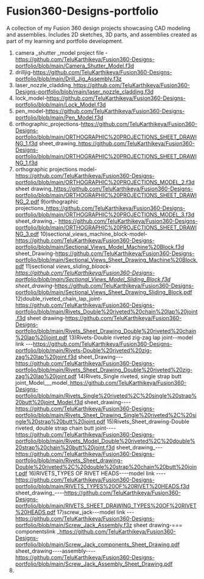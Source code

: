 # Fusion360-Designs-portfolio
A collection of my Fusion 360 design projects showcasing CAD modeling and  assemblies. Includes 2D sketches, 3D parts, and assemblies created as part of my learning and portfolio development.

1) camera _shutter _model project file -https://github.com/TeluKarthikeya/Fusion360-Designs-portfolio/blob/main/Camera_Shutter_Model.f3d
2) drilljig-https://github.com/TeluKarthikeya/Fusion360-Designs-portfolio/blob/main/Drill_Jig_Assembly.f3z
3) laser_nozzle_cladding_https://github.com/TeluKarthikeya/Fusion360-Designs-portfolio/blob/main/laser_nozzle_cladding.f3d
4) lock_model-https://github.com/TeluKarthikeya/Fusion360-Designs-portfolio/blob/main/Lock_Model.f3d
5) pen_model-https://github.com/TeluKarthikeya/Fusion360-Designs-portfolio/blob/main/Pen_Model.f3d
6) orthographic_projections-https://github.com/TeluKarthikeya/Fusion360-Designs-portfolio/blob/main/ORTHOGRAPHIC%20PROJECTIONS_SHEET_DRAWING_1.f3d
   sheet_drawing_https://github.com/TeluKarthikeya/Fusion360-Designs-portfolio/blob/main/ORTHOGRAPHIC%20PROJECTIONS_SHEET_DRAWING_1.f3d
8) orthographic projections model-https://github.com/TeluKarthikeya/Fusion360-Designs-portfolio/blob/main/ORTHOGRAPHIC%20PROJECTIONS_MODEL_2.f3d
   sheet drawing_https://github.com/TeluKarthikeya/Fusion360-Designs-portfolio/blob/main/ORTHOGRAPHIC%20PROJECTIONS_SHEET_DRAWING_2.pdf
9)orthographic projections_https://github.com/TeluKarthikeya/Fusion360-Designs-portfolio/blob/main/ORTHOGRAPHIC%20PROJECTIONS_MODEL_3.f3d
sheet_drawing_-  https://github.com/TeluKarthikeya/Fusion360-Designs-portfolio/blob/main/ORTHOGRAPHIC%20PROJECTIONS_SHEET_DRAWING_3.pdf
10)sectional_views_machine_block-model-https://github.com/TeluKarthikeya/Fusion360-Designs-portfolio/blob/main/Sectional_Views_Model_Machine%20Block.f3d
   sheet_Drawing-https://github.com/TeluKarthikeya/Fusion360-Designs-portfolio/blob/main/Sectional_Views_Sheet_Drawing_Machine%20Block.pdf
11)sectional _views_sliding_bloack-https://github.com/TeluKarthikeya/Fusion360-Designs-portfolio/blob/main/Sectional_Views_Model_Sliding_Block.f3d
   sheet_drawing_-https://github.com/TeluKarthikeya/Fusion360-Designs-portfolio/blob/main/Sectional_Views_Sheet_Drawing_Sliding_Block.pdf
12)double_riveted_chain_lap_joint-https://github.com/TeluKarthikeya/Fusion360-Designs-portfolio/blob/main/Rivets_Double%20riveted%20chain%20lap%20joint.f3d
   sheet drawing-https://github.com/TeluKarthikeya/Fusion360-Designs-portfolio/blob/main/Rivets_Sheet_Drawing_Double%20riveted%20chain%20lap%20joint.pdf
13)Rivets-Double riveted zig-zag lap joint--model link ---https://github.com/TeluKarthikeya/Fusion360-Designs-portfolio/blob/main/Rivets-Double%20riveted%20zig-zag%20lap%20joint.f3d
   sheet_Drawing---https://github.com/TeluKarthikeya/Fusion360-Designs-portfolio/blob/main/Rivets_Sheet_Drawing_Double%20riveted%20zig-zag%20lap%20joint.pdf
14)Rivets_Single riveted, single strap butt joint_Model___model_https://github.com/TeluKarthikeya/Fusion360-Designs-portfolio/blob/main/Rivets_Single%20riveted%2C%20single%20strap%20butt%20joint_Model.f3d
   sheet_drawing----https://github.com/TeluKarthikeya/Fusion360-Designs-portfolio/blob/main/Rivets_Sheet_Drawing_Single%20riveted%2C%20single%20strap%20butt%20joint.pdf
15)Rivets_Sheet_drawing-Double riveted, double strap chain butt joint----https://github.com/TeluKarthikeya/Fusion360-Designs-portfolio/blob/main/Rivets_Model_Double%20riveted%2C%20double%20strap%20chain%20butt%20joint.f3d
   sheet_drawing_---https://github.com/TeluKarthikeya/Fusion360-Designs-portfolio/blob/main/Rivets_Sheet_drawing-Double%20riveted%2C%20double%20strap%20chain%20butt%20joint.pdf
16)RIVETS_TYPES OF RIVET HEADS----model link ----https://github.com/TeluKarthikeya/Fusion360-Designs-portfolio/blob/main/RIVETS_TYPES%20OF%20RIVET%20HEADS.f3d
   sheet_drawing_----https://github.com/TeluKarthikeya/Fusion360-Designs-portfolio/blob/main/RIVETS_SHEET_DRAWING_TYPES%20OF%20RIVET%20HEADS.pdf
17)screw_jack---model link ---https://github.com/TeluKarthikeya/Fusion360-Designs-portfolio/blob/main/Screw_Jack_Assembly.f3z
  sheet drawing-=== componentslink _https://github.com/TeluKarthikeya/Fusion360-Designs-portfolio/blob/main/Screw_Jack_components_Sheet_Drawing.pdf
   sheet_drawing----assembly----https://github.com/TeluKarthikeya/Fusion360-Designs-portfolio/blob/main/Screw_Jack_Assembly_Sheet_Drawing.pdf
18)

